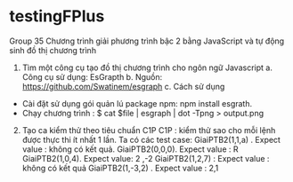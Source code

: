 # testingFPlus
Group 35
Chương trình giải phương trình bậc 2 bằng JavaScript và tự động sinh đồ thị chương trình
1.	Tìm một công cụ tạo đồ thị chương trình cho ngôn ngữ Javascript
a.	Công cụ sử dụng:
EsGrapth
b.	Nguồn:
https://github.com/Swatinem/esgraph
c.	Cách sử dụng
- Cài đặt sử dụng gói quản lú package npm: npm install esgrath.
- Chạy chương trình : $ cat $file | esgraph | dot -Tpng > output.png 


2.	Tạo ca kiểm thử theo tiêu chuẩn C1P
C1P : kiểm thử sao cho mỗi lệnh được thực thi ít nhất 1 lần.
Ta có các test case:
 GiaiPTB2(1,1,a) . Expect value : không có kết quả.
 GiaiPTB2(0,0,0). Expect value : R
 GiaiPTB2(1,0,4). Expect value: 2 ,-2
 GiaiPTB2(1,2,7) : Expect value : không có kết quả
 GiaiPTB2(1,-3,2) . Expect value : 2,1
 

 

